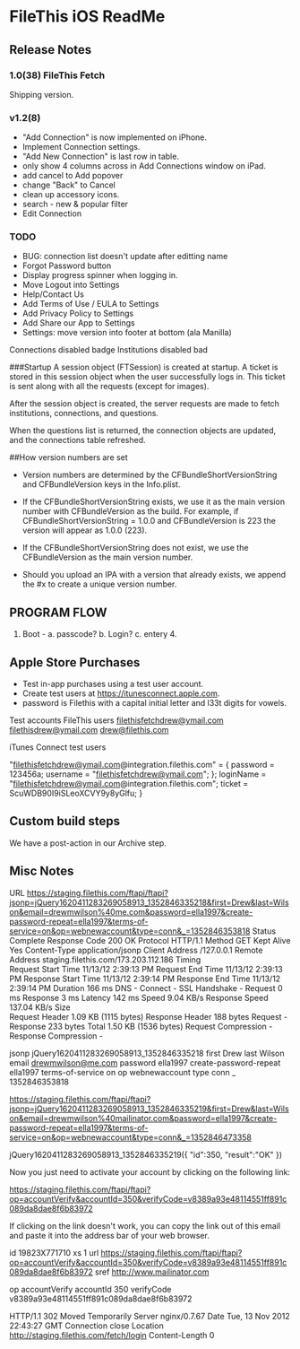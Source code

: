 # FileThis iOS ReadMe

## Release Notes

### 1.0(38) FileThis Fetch
Shipping version.

### v1.2(8)
- "Add Connection" is now implemented on iPhone.
- Implement Connection settings.
- "Add New Connection" is last row in table.
- only show 4 columns across in Add Connections window on iPad.
- add cancel to Add popover
- change "Back" to Cancel
- clean up accessory icons.
- search - new & popular filter
- Edit Connection


### TODO
- BUG: connection list doesn't update after editting name
- Forgot Password button
- Display progress spinner when logging in.
- Move Logout into Settings
- Help/Contact Us
- Add Terms of Use / EULA to Settings
- Add Privacy Policy to Settings
- Add Share our App to Settings
- Settings: move version into footer at bottom (ala Manilla)

Connections disabled badge
Institutions disabled bad


###Startup
A session object (FTSession) is created at startup.
A ticket is stored in this session object when the user successfully logs in. This ticket is sent along with all the requests (except for images).

After the session object is created, the server requests are made to fetch institutions, connections, and questions.

When the questions list is returned, the connection objects are updated, and the connections table refreshed.




##How version numbers are set

- Version numbers are determined by the CFBundleShortVersionString and CFBundleVersion keys in the Info.plist.

- If the CFBundleShortVersionString exists, we use it as the main version number with CFBundleVersion as the build. For example, if CFBundleShortVersionString = 1.0.0 and CFBundleVersion is 223 the version will appear as 1.0.0 (223).

- If the CFBundleShortVersionString does not exist, we use the CFBundleVersion as the main version number.

- Should you upload an IPA with a version that already exists, we append the #x to create a unique version number.



## PROGRAM FLOW
1. Boot -
a. passcode?
b. Login?
c. 
   entery
   4.




## Apple Store Purchases

- Test in-app purchases using a test user account.
- Create test users at https://itunesconnect.apple.com.
- password is Filethis with a capital initial letter and l33t digits for vowels.


Test accounts
FileThis users
filethisfetchdrew@ymail.com
filethisdrew@ymail.com
drew@filethis.com


iTunes Connect test users

"filethisfetchdrew@ymail.com@integration.filethis.com" =     {
    password = 123456a;
    username = "filethisfetchdrew@ymail.com";
};
loginName = "filethisfetchdrew@ymail.com@integration.filethis.com";
ticket = ScuWDB90I9iSLeoXCVY9y8yGlfu;
}


## Custom build steps

We have a post-action in our Archive step.




## Misc Notes

URL	https://staging.filethis.com/ftapi/ftapi?jsonp=jQuery1620411283269058913_1352846335218&first=Drew&last=Wilson&email=drewmwilson%40me.com&password=ella1997&create-password-repeat=ella1997&terms-of-service=on&op=webnewaccount&type=conn&_=1352846353818
Status	Complete
Response Code	200 OK
Protocol	HTTP/1.1
Method	GET
Kept Alive	Yes
Content-Type	application/jsonp
Client Address	/127.0.0.1
Remote Address	staging.filethis.com/173.203.112.186
Timing	
Request Start Time	11/13/12 2:39:13 PM
Request End Time	11/13/12 2:39:13 PM
Response Start Time	11/13/12 2:39:14 PM
Response End Time	11/13/12 2:39:14 PM
Duration	166 ms
DNS	-
Connect	-
SSL Handshake	-
Request	0 ms
Response	3 ms
Latency	142 ms
Speed	9.04 KB/s
Response Speed	137.04 KB/s
Size	
Request Header	1.09 KB (1115 bytes)
Response Header	188 bytes
Request	-
Response	233 bytes
Total	1.50 KB (1536 bytes)
Request Compression	-
Response Compression	-




jsonp	jQuery1620411283269058913_1352846335218
first	Drew
last	Wilson
email	drewmwilson@me.com
password	ella1997
create-password-repeat	ella1997
terms-of-service	on
op	webnewaccount
type	conn
_	1352846353818


https://staging.filethis.com/ftapi/ftapi?jsonp=jQuery1620411283269058913_1352846335219&first=Drew&last=Wilson&email=drewmwilson%40mailinator.com&password=ella1997&create-password-repeat=ella1997&terms-of-service=on&op=webnewaccount&type=conn&_=1352846473358

jQuery1620411283269058913_1352846335219({
    "id":350,
    "result":"OK"
})




Now you just need to activate your account by clicking on the following link: 

https://staging.filethis.com/ftapi/ftapi?op=accountVerify&accountId=350&verifyCode=v8389a93e48114551ff891c089da8dae8f6b83972

If clicking on the link doesn't work, you can copy the link out of this email and paste it into the address bar of your web browser. 




id	19823X771710
xs	1
url	https://staging.filethis.com/ftapi/ftapi?op=accountVerify&accountId=350&verifyCode=v8389a93e48114551ff891c089da8dae8f6b83972
sref	http://www.mailinator.com

op	accountVerify
accountId	350
verifyCode	v8389a93e48114551ff891c089da8dae8f6b83972

HTTP/1.1 302 Moved Temporarily
Server	nginx/0.7.67
Date	Tue, 13 Nov 2012 22:43:27 GMT
Connection	close
Location	http://staging.filethis.com/fetch/login
Content-Length	0

